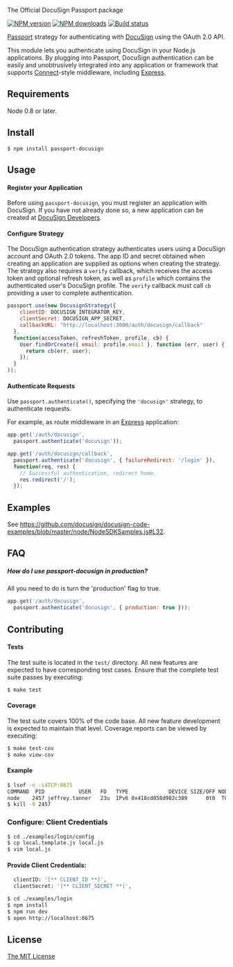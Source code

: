 The Official DocuSign Passport package

[![NPM version][npm-image]][npm-url]
[![NPM downloads][downloads-image]][downloads-url]
[![Build status][travis-image]][travis-url]

[Passport](http://passportjs.org/) strategy for authenticating with [DocuSign](http://www.docusign.com/)
using the OAuth 2.0 API.

This module lets you authenticate using DocuSign in your Node.js applications.
By plugging into Passport, DocuSign authentication can be easily and
unobtrusively integrated into any application or framework that supports
[Connect](http://www.senchalabs.org/connect/)-style middleware, including
[Express](http://expressjs.com/).

## Requirements

Node 0.8 or later.

## Install

    $ npm install passport-docusign

## Usage

#### Register your Application

Before using `passport-docusign`, you must register an application with
DocuSign.  If you have not already done so, a new application can be created at
[DocuSign Developers](https://www.docusign.com/developer-center).

#### Configure Strategy

The DocuSign authentication strategy authenticates users using a DocuSign
account and OAuth 2.0 tokens.  The app ID and secret obtained when creating an
application are supplied as options when creating the strategy.  The strategy
also requires a `verify` callback, which receives the access token and optional
refresh token, as well as `profile` which contains the authenticated user's
DocuSign profile.  The `verify` callback must call `cb` providing a user to
complete authentication.

```js
passport.use(new DocusignStrategy({
    clientID: DOCUSIGN_INTEGRATOR_KEY,
    clientSecret: DOCUSIGN_APP_SECRET,
    callbackURL: "http://localhost:3000/auth/docusign/callback"
  },
  function(accessToken, refreshToken, profile, cb) {
    User.findOrCreate({ email: profile.email }, function (err, user) {
      return cb(err, user);
    });
  }
));
```

#### Authenticate Requests

Use `passport.authenticate()`, specifying the `'docusign'` strategy, to
authenticate requests.

For example, as route middleware in an [Express](http://expressjs.com/)
application:

```js
app.get('/auth/docusign',
  passport.authenticate('docusign'));

app.get('/auth/docusign/callback',
  passport.authenticate('docusign', { failureRedirect: '/login' }),
  function(req, res) {
    // Successful authentication, redirect home.
    res.redirect('/');
  });
```

## Examples

See https://github.com/docusign/docusign-code-examples/blob/master/node/NodeSDKSamples.js#L32.

## FAQ

##### How do I use passport-docusign in production?

All you need to do is turn the 'production' flag to true.

```js
app.get('/auth/docusign',
  passport.authenticate('docusign', { production: true }));
```

## Contributing

#### Tests

The test suite is located in the `test/` directory.  All new features are
expected to have corresponding test cases.  Ensure that the complete test suite
passes by executing:

```bash
$ make test
```

#### Coverage

The test suite covers 100% of the code base.  All new feature development is
expected to maintain that level.  Coverage reports can be viewed by executing:

```bash
$ make test-cov
$ make view-cov
```

#### Example

```bash
$ lsof -n -i4TCP:8675
COMMAND  PID           USER   FD   TYPE             DEVICE SIZE/OFF NODE NAME
node    2457 jeffrey.tanner   23u  IPv6 0x418cd058d982c389      0t0  TCP *:8675 (LISTEN)
$ kill -9 2457
```

### Configure: Client Credentials

```bash
$ cd ./examples/login/config
$ cp local.template.js local.js
$ vim local.js
```

#### Provide Client Credentials:
```bash
  clientID: '[** CLIENT_ID **]',
  clientSecret: '[** CLIENT_SECRET **]',
```

```bash
$ cd ./examples/login
$ npm install
$ npm run dev
$ open http://localhost:8675
```

## License

[The MIT License](http://opensource.org/licenses/MIT)

[npm-image]: https://img.shields.io/npm/v/passport-docusign.svg?style=flat
[npm-url]: https://npmjs.org/package/passport-docusign
[downloads-image]: https://img.shields.io/npm/dm/passport-docusign.svg?style=flat
[downloads-url]: https://npmjs.org/package/passport-docusign
[travis-image]: https://img.shields.io/travis/docusign/passport-docusign.svg?style=flat
[travis-url]: https://travis-ci.org/docusign/passport-docusign
